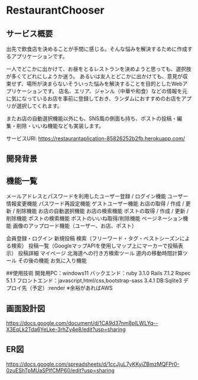 # RestaurantChooser
## サービス概要
出先で飲食店を決めることが手間に感じる。そんな悩みを解決するために作成するアプリケーションです。

一人でどこかに出かけて、お昼をとるレストランを決めようと思っても、選択肢が多くてどれにしようか迷う。
あるいは友人とどこかに出かけても、意見が収束せず、場所が決まらないそういった悩みを解決することを目的としたWebアプリケーションです。
店名、エリア、ジャンル（中華や和食）などの情報を元に気になっているお店を事前に登録しておき、ランダムにおすすめのお店をアプリが選択してくれます。

またお店の自動選択機能以外にも、SNS風の側面も持ち、ポストの投稿・編集・削除・いいね機能なども実装します。

サービスURl:
https://restaurantaplication-85826252b2fb.herokuapp.com/
## 開発背景


## 機能一覧

メールアドレスとパスワードを利用したユーザー登録 / ログイン機能
ユーザー情報変更機能
パスワード再設定機能
ゲストユーザー機能
お店の取得 / 作成 / 更新 / 削除機能
お店の自動選択機能
お店の検索機能
ポストの取得 / 作成 / 更新 / 削除機能
ポストの検索機能
ポストのいいね取得/削除機能
ページネーション機能
画像のアップロード機能（ユーザー、お店、ポスト）

会員登録・ログイン
新規投稿
検索（フリーワード・タグ・ベストシーズンによる検索）
投稿一覧（GoogleマップAPIを使用しマップ上にマーカーで投稿表示）
投稿詳細
マイページ
北海道への行き方検索ツール
道内の移動時間計算ツール
その後の機能
お気に入り機能

##使用技術
開発用PC：windows11
バックエンド：ruby 3.1.0 Rails 7.1.2 Rspec 5.1.1
フロントエンド：javascript,html/css,bootstrap-sass 3.4.1
DB:Sqlite3
デプロイ先（予定）:render ※余裕があればAWS

## 画面設計図
https://docs.google.com/document/d/1CA9d37nm8plLWLYq--X3EqLk2Tda6YeLke-3rhZy4e8/edit?usp=sharing
## ER図
https://docs.google.com/spreadsheets/d/1ccJjuL7yKKyiZBmzMQFPr0-0zuEShTpMUaSPIfCMP60/edit?usp=sharing

